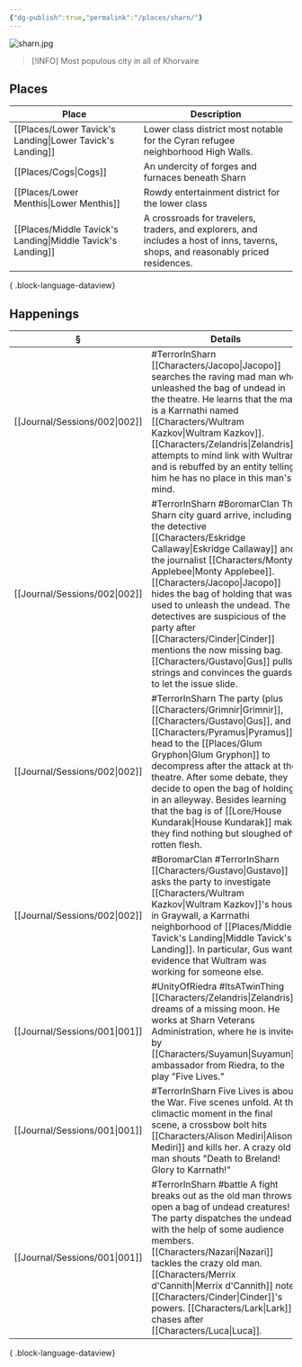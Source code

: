 ```yaml
---
{"dg-publish":true,"permalink":"/places/sharn/"}
---
```


![sharn.jpg](/img/user/z_attachments/sharn.jpg)

> [!INFO] Most populous city in all of Khorvaire
## Places
| Place                                                          | Description                                                                                                                        |
| -------------------------------------------------------------- | ---------------------------------------------------------------------------------------------------------------------------------- |
| [[Places/Lower Tavick's Landing\|Lower Tavick's Landing]]   | Lower class district most notable for the Cyran refugee neighborhood High Walls.                                                   |
| [[Places/Cogs\|Cogs]]                                       | An undercity of forges and furnaces beneath Sharn                                                                                  |
| [[Places/Lower Menthis\|Lower Menthis]]                     | Rowdy entertainment district for the lower class                                                                                   |
| [[Places/Middle Tavick's Landing\|Middle Tavick's Landing]] | A crossroads for travelers, traders, and explorers, and includes a host of inns, taverns, shops, and reasonably priced residences. |

{ .block-language-dataview}
## Happenings
| §                                | Details                                                                                                                                                                                                                                                                                                                                                                                          |
| -------------------------------- | ------------------------------------------------------------------------------------------------------------------------------------------------------------------------------------------------------------------------------------------------------------------------------------------------------------------------------------------------------------------------------------------------ |
| [[Journal/Sessions/002\|002]] | #TerrorInSharn [[Characters/Jacopo\|Jacopo]] searches the raving mad man who unleashed the bag of undead in the theatre. He learns that the man is a Karrnathi named [[Characters/Wultram Kazkov\|Wultram Kazkov]]. [[Characters/Zelandris\|Zelandris]] attempts to mind link with Wultram and is rebuffed by an entity telling him he has no place in this man's mind.                                                                                              |
| [[Journal/Sessions/002\|002]] | #TerrorInSharn #BoromarClan The Sharn city guard arrive, including the detective [[Characters/Eskridge Callaway\|Eskridge Callaway]] and the journalist [[Characters/Monty Applebee\|Monty Applebee]]. [[Characters/Jacopo\|Jacopo]] hides the bag of holding that was used to unleash the undead. The detectives are suspicious of the party after [[Characters/Cinder\|Cinder]] mentions the now missing bag. [[Characters/Gustavo\|Gus]] pulls strings and convinces the guards to let the issue slide. |
| [[Journal/Sessions/002\|002]] | #TerrorInSharn The party (plus [[Characters/Grimnir\|Grimnir]], [[Characters/Gustavo\|Gus]], and [[Characters/Pyramus\|Pyramus]]) head to the [[Places/Glum Gryphon\|Glum Gryphon]] to decompress after the attack at the theatre. After some debate, they decide to open the bag of holding in an alleyway. Besides learning that the bag is of [[Lore/House Kundarak\|House Kundarak]] make, they find nothing but sloughed off rotten flesh.                                               |
| [[Journal/Sessions/002\|002]] | #BoromarClan #TerrorInSharn  [[Characters/Gustavo\|Gustavo]] asks the party to investigate [[Characters/Wultram Kazkov\|Wultram Kazkov]]'s house in Graywall, a Karrnathi neighborhood of [[Places/Middle Tavick's Landing\|Middle Tavick's Landing]]. In particular, Gus wants evidence that Wultram was working for someone else.                                                                                                                                             |
| [[Journal/Sessions/001\|001]] | #UnityOfRiedra #ItsATwinThing [[Characters/Zelandris\|Zelandris]] dreams of a missing moon. He works at Sharn Veterans Administration, where he is invited by [[Characters/Suyamun\|Suyamun]], ambassador from Riedra, to the play "Five Lives."                                                                                                                                                                                           |
| [[Journal/Sessions/001\|001]] | #TerrorInSharn Five Lives is about the War. Five scenes unfold. At the climactic moment in the final scene, a crossbow bolt hits [[Characters/Alison Mediri\|Alison Mediri]] and kills her. A crazy old man shouts "Death to Breland! Glory to Karrnath!"                                                                                                                                                                  |
| [[Journal/Sessions/001\|001]] | #TerrorInSharn #battle A fight breaks out as the old man throws open a bag of undead creatures! The party dispatches the undead with the help of some audience members. [[Characters/Nazari\|Nazari]] tackles the crazy old man. [[Characters/Merrix d'Cannith\|Merrix d'Cannith]] notes [[Characters/Cinder\|Cinder]]'s powers. [[Characters/Lark\|Lark]] chases after [[Characters/Luca\|Luca]].                                                                                                    |

{ .block-language-dataview}